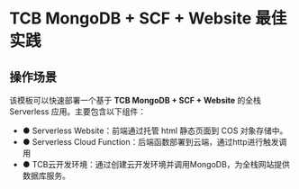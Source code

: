 # TCB MongoDB + SCF + Website 最佳实践

## 操作场景
   该模板可以快速部署一个基于 **TCB MongoDB + SCF + Website** 的全栈 Serverless 应用。主要包含以下组件：
   
   - ● Serverless Website：前端通过托管 html 静态页面到 COS 对象存储中。
   - ● Serverless Cloud Function：后端函数部署到云端，通过http进行触发调用
   - ● TCB云开发环境：通过创建云开发环境并调用MongoDB，为全栈网站提供数据库服务。


